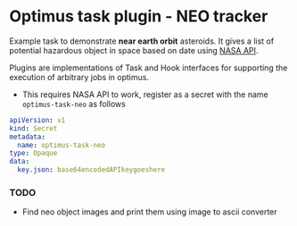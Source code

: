 # Optimus task plugin - NEO tracker

Example task to demonstrate **near earth orbit** asteroids. It gives a list of potential
hazardous object in space based on date using [NASA API](https://api.nasa.gov/).

Plugins are implementations of Task and Hook interfaces for supporting the execution
of arbitrary jobs in optimus.

- This requires NASA API to work, register as a secret with the name `optimus-task-neo`
as follows
```yaml
apiVersion: v1
kind: Secret
metadata:
  name: optimus-task-neo
type: Opaque
data:
  key.json: base64encodedAPIkeygoeshere
```

### TODO

- Find neo object images and print them using image to ascii converter